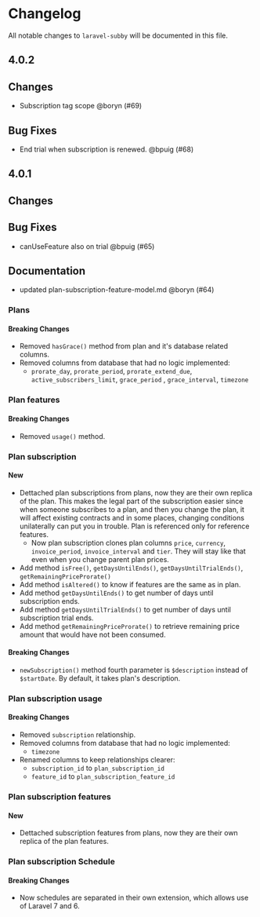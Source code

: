 # Changelog

All notable changes to `laravel-subby` will be documented in this file.

## 4.0.2

## Changes

- Subscription tag scope @boryn (#69)

## Bug Fixes

- End trial when subscription is renewed. @bpuig (#68)

## 4.0.1

## Changes

## Bug Fixes

- canUseFeature also on trial @bpuig (#65)

## Documentation

- updated plan-subscription-feature-model.md @boryn (#64)

### Plans

#### Breaking Changes

- Removed `hasGrace()` method from plan and it's database related columns.
- Removed columns from database that had no logic implemented:
    - `prorate_day`, `prorate_period`, `prorate_extend_due`, `active_subscribers_limit`, `grace_period`
      , `grace_interval`, `timezone`

### Plan features

#### Breaking Changes

- Removed `usage()` method.

### Plan subscription

#### New

- Dettached plan subscriptions from plans, now they are their own replica of the plan. This makes the legal part of the
  subscription easier since when someone subscribes to a plan, and then you change the plan, it will affect existing
  contracts and in some places, changing conditions unilaterally can put you in trouble. Plan is referenced only for
  reference features.
    - Now plan subscription clones plan columns `price`, `currency`, `invoice_period`, `invoice_interval` and `tier`.
      They will stay like that even when you change parent plan prices.
- Add method `isFree()`, `getDaysUntilEnds()`, `getDaysUntilTrialEnds()`, `getRemainingPriceProrate()`
- Add method `isAltered()` to know if features are the same as in plan.
- Add method `getDaysUntilEnds()` to get number of days until subscription ends.
- Add method `getDaysUntilTrialEnds()` to get number of days until subscription trial ends.
- Add method `getRemainingPriceProrate()` to retrieve remaining price amount that would have not been consumed.

#### Breaking Changes

- `newSubscription()` method fourth parameter is `$description` instead of `$startDate`. By default, it takes plan's
  description.

### Plan subscription usage

#### Breaking Changes

- Removed `subscription` relationship.
- Removed columns from database that had no logic implemented:
    - `timezone`
- Renamed columns to keep relationships clearer:
    - `subscription_id` to `plan_subscription_id`
    - `feature_id` to `plan_subscription_feature_id`

### Plan subscription features

#### New

- Dettached subscription features from plans, now they are their own replica of the plan features.

### Plan subscription Schedule

#### Breaking Changes

- Now schedules are separated in their own extension, which allows use of Laravel 7 and 6.
